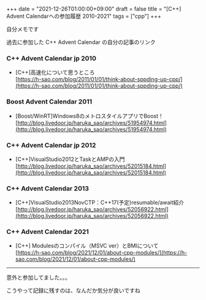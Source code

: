 +++
date = "2021-12-26T01:00:00+09:00"
draft = false
title = "[C++] Advent Calendarへの参加履歴 2010-2021"
tags = ["cpp"]
+++


自分メモです

過去に参加した C++ Advent Calendar の自分の記事のリンク

### C++ Advent Calendar jp 2010

- [C++]高速化について思うところ  
[https://h-sao.com/blog/2011/01/01/think-about-sppding-up-cpp/](https://h-sao.com/blog/2011/01/01/think-about-sppding-up-cpp/)

### Boost Advent Calendar 2011

- [Boost/WinRT]Windows8のメトロスタイルアプリでBoost！  
[http://blog.livedoor.jp/haruka_sao/archives/51954974.html](http://blog.livedoor.jp/haruka_sao/archives/51954974.html)

### C++ Advent Calendar jp 2012

- [C++]VisualStudio2012とTaskとAMPの入門  
[http://blog.livedoor.jp/haruka_sao/archives/52015184.html](http://blog.livedoor.jp/haruka_sao/archives/52015184.html)

### C++ Advent Calendar 2013

- [C++]VisualStudio2013NovCTP：C++17(予定)resumable/await紹介  
[http://blog.livedoor.jp/haruka_sao/archives/52056922.html](http://blog.livedoor.jp/haruka_sao/archives/52056922.html)

### C++ Advent Calendar 2021

- [C++] Modulesのコンパイル（MSVC ver）とBMIについて  
[https://h-sao.com/blog/2021/12/01/about-cpp-modules/](https://h-sao.com/blog/2021/12/01/about-cpp-modules/)

---

意外と参加してました。。。

こうやって記録に残すのは、なんだか気分が良いですね
